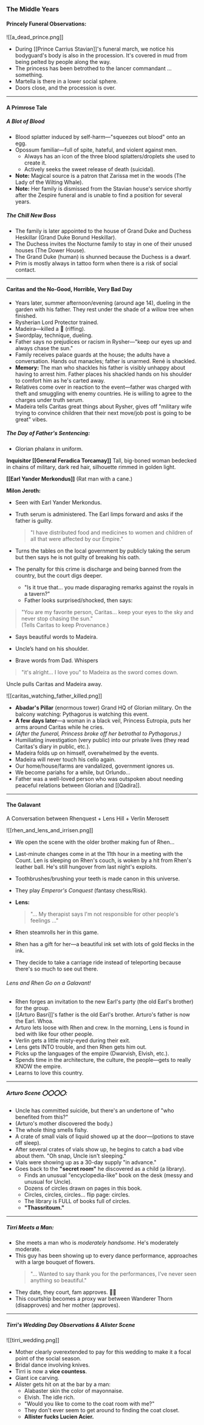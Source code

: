 ### The Middle Years

#### Princely Funeral Observations:

![[a_dead_prince.png]]

- During [[Prince Carrius Stavian]]'s funeral march, we notice his bodyguard's body is also in the procession. It's covered in mud from being pelted by people along the way.
- The princess has been betrothed to the lancer commandant ... something.
- Martella is there in a lower social sphere.
- Doors close, and the procession is over.

---

#### A Primrose Tale

##### *A Blot of Blood*
- Blood splatter induced by self-harm—"squeezes out blood" onto an egg.
- Opossum familiar—full of spite, hateful, and violent against men.
  - Always has an icon of the three blood splatters/droplets she used to create it.
  - Actively seeks the sweet release of death (suicidal).
- **Note:** Magical source is a patron that Zarissa met in the woods (The Lady of the Wilting Whale).
- **Note:** Her family is dismissed from the Stavian house's service shortly after the Zespire funeral and is unable to find a position for several years.

##### The Chill New Boss
- The family is later appointed to the house of Grand Duke and Duchess Heskillar (Grand Duke Borund Heskillar).
- The Duchess invites the Nocturne family to stay in one of their unused houses (The Dower House).
- The Grand Duke (human) is shunned because the Duchess is a dwarf.
- Prim is mostly always in tattoo form when there is a risk of social contact.

---

#### Caritas and the No-Good, Horrible, Very Bad Day
- Years later, summer afternoon/evening (around age 14), dueling in the garden with his father. They rest under the shade of a willow tree when finished.
- Rysherian Lord Protector trained.
- Madeira—killed a 🐷 (riffing).
- Swordplay, technique, dueling.
- Father says no prejudices or racism in Rysher—"keep our eyes up and always chase the sun."
- Family receives palace guards at the house; the adults have a conversation. Hands out manacles; father is unarmed. René is shackled.
- **Memory:** The man who shackles his father is visibly unhappy about having to arrest him. Father places his shackled hands on his shoulder to comfort him as he's carted away.
- Relatives come over in reaction to the event—father was charged with theft and smuggling with enemy countries. He is willing to agree to the charges under truth serum.
- Madeira tells Caritas great things about Rysher, gives off "military wife trying to convince children that their next move/job post is going to be great" vibes.

##### The Day of Father's Sentencing:
- Glorian phalanx in uniform.


**Inquisitor [[General Feradica Torcamay]]**
Tall, big-boned woman bedecked in chains of military, dark red hair, silhouette rimmed in golden light.

**[[Earl Yander Merkondus]]** (Rat man with a cane.)

**Milon Jeroth:**
- Seen with Earl Yander Merkondus.

- Truth serum is administered. The Earl limps forward and asks if the father is guilty.


  > "I have distributed food and medicines to women and children of all that were affected by our Empire."

- Turns the tables on the local government by publicly taking the serum but then says he is not guilty of breaking his oath.
- The penalty for this crime is discharge and being banned from the country, but the court digs deeper.
  - "Is it true that... you made disparaging remarks against the royals in a tavern?"
  - Father looks surprised/shocked, then says:
    
> "You are my favorite person, Caritas... keep your eyes to the sky and never stop chasing the sun."  
(Tells Caritas to keep Provenance.)
- Says beautiful words to Madeira.
- Uncle’s hand on his shoulder.

- Brave words from Dad. Whispers 

> "it's alright... I love you" to Madeira as the sword comes down.

Uncle pulls Caritas and Madeira away.

![[caritas_watching_father_killed.png]]

- **Abadar's Pillar** (enormous tower) Grand HQ of Glorian military. On the balcony watching: Pythagorus is watching this event.
- **A few days later**—a woman in a black veil, Princess Eutropia, puts her arms around Caritas while he cries.
- *(After the funeral, Princess broke off her betrothal to Pythagorus.)*
- Humiliating investigation (very public) into our private lives (they read Caritas's diary in public, etc.).
- Madeira folds up on himself, overwhelmed by the events.
- Madeira will never touch his cello again.
- Our home/house/farms are vandalized, government ignores us.
- We become pariahs for a while, but Orlundo...
- Father was a well-loved person who was outspoken about needing peaceful relations between Glorian and [[Qadira]].

---

#### The Galavant
A Conversation between Rhenquest + Lens Hill + Verlin Merosett

![[rhen_and_lens_and_irrisen.png]]

- We open the scene with the older brother making fun of Rhen...
- Last-minute changes come in at the 11th hour in a meeting with the Count. Len is sleeping on Rhen's couch, is woken by a hit from Rhen's leather ball. He's still hungover from last night's exploits.
- Toothbrushes/brushing your teeth is made canon in this universe.
- They play *Emperor's Conquest* (fantasy chess/Risk).
- **Lens:**  
  > "... My therapist says I'm not responsible for other people's feelings ..."

- Rhen steamrolls her in this game.
- Rhen has a gift for her—a beautiful ink set with lots of gold flecks in the ink.
- They decide to take a carriage ride instead of teleporting because there's so much to see out there.

###### Lens and Rhen Go on a Galavant!  
- Rhen forges an invitation to the new Earl's party (the old Earl's brother) for the group.
- [[Arturo Basri]]'s father is the old Earl's brother. Arturo's father is now the Earl. Whoa.
- Arturo lets loose with Rhen and crew. In the morning, Lens is found in bed with like four other people.
- Verlin gets a little misty-eyed during their exit.
- Lens gets INTO trouble, and then Rhen gets him out.
- Picks up the languages of the empire (Dwarvish, Elvish, etc.).
- Spends time in the architecture, the culture, the people—gets to really KNOW the empire.
- Learns to love this country.

---

##### Arturo Scene ⭕️⭕️⭕️⭕️:
- Uncle has committed suicide, but there's an undertone of "who benefited from this?"
- (Arturo's mother discovered the body.)
- The whole thing smells fishy.
- A crate of small vials of liquid showed up at the door—(potions to stave off sleep).
- After several crates of vials show up, he begins to catch a bad vibe about them. "Oh snap, Uncle isn't sleeping."
- Vials were showing up as a 30-day supply "in advance."
- Goes back to the **"secret room"** he discovered as a child (a library).
  - Finds an unusual "encyclopedia-like" book on the desk (messy and unusual for Uncle).
  - Dozens of circles drawn on pages in this book.
  - Circles, circles, circles... flip page: circles.
  - The library is FULL of books full of circles.
  - **"Thassritoum."**

---

##### Tirri Meets a Man:
- She meets a man who is *moderately handsome*. He's moderately moderate.
- This guy has been showing up to every dance performance, approaches with a large bouquet of flowers.
  > "... Wanted to say thank you for the performances, I've never seen anything so beautiful."
- They date, they court, fam approves. 👍🏼
- This courtship becomes a proxy war between Wanderer Thorn (disapproves) and her mother (approves).

---

##### Tirri's Wedding Day Observations & Alister Scene

![[tirri_wedding.png]]

- Mother clearly overextended to pay for this wedding to make it a focal point of the social season.
- Bridal dance involving knives.
- Tirri is now a **vice countess**.
- Giant ice carving.
- Alister gets hit on at the bar by a man:
  - Alabaster skin the color of mayonnaise.
  - Elvish. The idle rich.
  - "Would you like to come to the coat room with me?"
  - They don't ever seem to get around to finding the coat closet.
  - **Allister fucks Lucien Acier.**